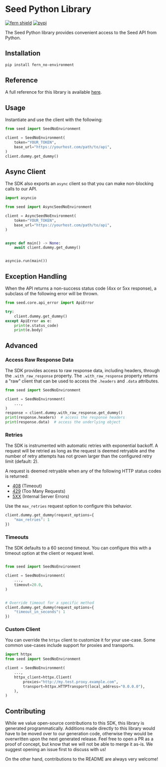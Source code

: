 # Seed Python Library

[![fern shield](https://img.shields.io/badge/%F0%9F%8C%BF-Built%20with%20Fern-brightgreen)](https://buildwithfern.com?utm_source=github&utm_medium=github&utm_campaign=readme&utm_source=Seed%2FPython)
[![pypi](https://img.shields.io/pypi/v/fern_no-environment)](https://pypi.python.org/pypi/fern_no-environment)

The Seed Python library provides convenient access to the Seed API from Python.

## Installation

```sh
pip install fern_no-environment
```

## Reference

A full reference for this library is available [here](./reference.md).

## Usage

Instantiate and use the client with the following:

```python
from seed import SeedNoEnvironment

client = SeedNoEnvironment(
    token="YOUR_TOKEN",
    base_url="https://yourhost.com/path/to/api",
)
client.dummy.get_dummy()
```

## Async Client

The SDK also exports an `async` client so that you can make non-blocking calls to our API.

```python
import asyncio

from seed import AsyncSeedNoEnvironment

client = AsyncSeedNoEnvironment(
    token="YOUR_TOKEN",
    base_url="https://yourhost.com/path/to/api",
)


async def main() -> None:
    await client.dummy.get_dummy()


asyncio.run(main())
```

## Exception Handling

When the API returns a non-success status code (4xx or 5xx response), a subclass of the following error
will be thrown.

```python
from seed.core.api_error import ApiError

try:
    client.dummy.get_dummy()
except ApiError as e:
    print(e.status_code)
    print(e.body)
```

## Advanced

### Access Raw Response Data

The SDK provides access to raw response data, including headers, through the `.with_raw_response` property.
The `.with_raw_response` property returns a "raw" client that can be used to access the `.headers` and `.data` attributes.

```python
from seed import SeedNoEnvironment

client = SeedNoEnvironment(
    ...,
)
response = client.dummy.with_raw_response.get_dummy()
print(response.headers)  # access the response headers
print(response.data)  # access the underlying object
```

### Retries

The SDK is instrumented with automatic retries with exponential backoff. A request will be retried as long
as the request is deemed retryable and the number of retry attempts has not grown larger than the configured
retry limit (default: 2).

A request is deemed retryable when any of the following HTTP status codes is returned:

- [408](https://developer.mozilla.org/en-US/docs/Web/HTTP/Status/408) (Timeout)
- [429](https://developer.mozilla.org/en-US/docs/Web/HTTP/Status/429) (Too Many Requests)
- [5XX](https://developer.mozilla.org/en-US/docs/Web/HTTP/Status/500) (Internal Server Errors)

Use the `max_retries` request option to configure this behavior.

```python
client.dummy.get_dummy(request_options={
    "max_retries": 1
})
```

### Timeouts

The SDK defaults to a 60 second timeout. You can configure this with a timeout option at the client or request level.

```python

from seed import SeedNoEnvironment

client = SeedNoEnvironment(
    ...,
    timeout=20.0,
)


# Override timeout for a specific method
client.dummy.get_dummy(request_options={
    "timeout_in_seconds": 1
})
```

### Custom Client

You can override the `httpx` client to customize it for your use-case. Some common use-cases include support for proxies
and transports.

```python
import httpx
from seed import SeedNoEnvironment

client = SeedNoEnvironment(
    ...,
    httpx_client=httpx.Client(
        proxies="http://my.test.proxy.example.com",
        transport=httpx.HTTPTransport(local_address="0.0.0.0"),
    ),
)
```

## Contributing

While we value open-source contributions to this SDK, this library is generated programmatically.
Additions made directly to this library would have to be moved over to our generation code,
otherwise they would be overwritten upon the next generated release. Feel free to open a PR as
a proof of concept, but know that we will not be able to merge it as-is. We suggest opening
an issue first to discuss with us!

On the other hand, contributions to the README are always very welcome!
